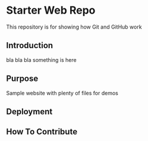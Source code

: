 # Starter Web Repo

This repository is for showing how Git and GitHub work

## Introduction

bla bla bla something is here

## Purpose

Sample website with plenty of files for demos

## Deployment

## How To Contribute